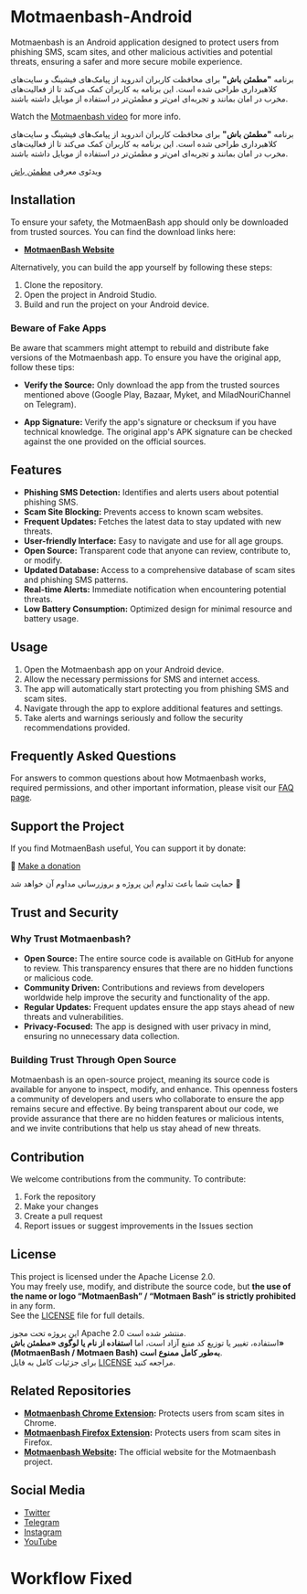 # Motmaenbash-Android

Motmaenbash is an Android application designed to protect users from phishing SMS, scam sites, and
other malicious activities and potential threats, ensuring a safer and more secure mobile
experience.

برنامه **"مطمئن باش"** برای محافظت کاربران اندروید از پیامک‌های فیشینگ و سایت‌های کلاهبرداری طراحی
شده است. این برنامه به کاربران کمک می‌کند تا از فعالیت‌های مخرب در امان بمانند و تجربه‌ای امن‌تر و
مطمئن‌تر در استفاده از موبایل داشته باشند.

Watch the [Motmaenbash video](https://youtube.com/miladnu) for more info.

برنامه **"مطمئن باش"** برای محافظت کاربران اندروید از پیامک‌های فیشینگ و سایت‌های کلاهبرداری طراحی
شده است. این برنامه به کاربران کمک می‌کند تا از فعالیت‌های مخرب در امان بمانند و تجربه‌ای امن‌تر و
مطمئن‌تر در استفاده از موبایل داشته باشند.

ویدئوی معرفی [مطمئن باش](https://youtube.com/miladnu)

## Installation

To ensure your safety, the MotmaenBash app should only be downloaded from trusted sources. You can
find the download links here:

- **[MotmaenBash Website](https://motmaenbash.ir/index.html#android-app)**

Alternatively, you can build the app yourself by following these steps:

1. Clone the repository.
2. Open the project in Android Studio.
3. Build and run the project on your Android device.

### Beware of Fake Apps

Be aware that scammers might attempt to rebuild and distribute fake versions of the Motmaenbash app.
To ensure you have the original app, follow these tips:

- **Verify the Source:** Only download the app from the trusted sources mentioned above (Google
  Play, Bazaar, Myket, and MiladNouriChannel on Telegram).

- **App Signature:** Verify the app's signature or checksum if you have technical knowledge. The
  original app's APK signature can be checked against the one provided on the official sources.

## Features

- **Phishing SMS Detection:** Identifies and alerts users about potential phishing SMS.
- **Scam Site Blocking:** Prevents access to known scam websites.
- **Frequent Updates:** Fetches the latest data to stay updated with new threats.
- **User-friendly Interface:** Easy to navigate and use for all age groups.
- **Open Source:** Transparent code that anyone can review, contribute to, or modify.
- **Updated Database:** Access to a comprehensive database of scam sites and phishing SMS patterns.
- **Real-time Alerts:** Immediate notification when encountering potential threats.
- **Low Battery Consumption:** Optimized design for minimal resource and battery usage.

## Usage

1. Open the Motmaenbash app on your Android device.
2. Allow the necessary permissions for SMS and internet access.
3. The app will automatically start protecting you from phishing SMS and scam sites.
4. Navigate through the app to explore additional features and settings.
5. Take alerts and warnings seriously and follow the security recommendations provided.

## Frequently Asked Questions

For answers to common questions about how Motmaenbash works, required permissions, and other
important information, please visit our [FAQ page](https://motmaenbash.ir/faqs.html).

## Support the Project

If you find MotmaenBash useful, You can support it by donate:

💝 [Make a donation](https://motmaenbash.ir/donate.html)

حمایت شما باعث تداوم این پروژه و بروزرسانی مداوم آن خواهد شد 💝

## Trust and Security

### Why Trust Motmaenbash?

- **Open Source:** The entire source code is available on GitHub for anyone to review. This
  transparency ensures that there are no hidden functions or malicious code.
- **Community Driven:** Contributions and reviews from developers worldwide help improve the
  security and functionality of the app.
- **Regular Updates:** Frequent updates ensure the app stays ahead of new threats and
  vulnerabilities.
- **Privacy-Focused:** The app is designed with user privacy in mind, ensuring no unnecessary data
  collection.

### Building Trust Through Open Source

Motmaenbash is an open-source project, meaning its source code is available for anyone to inspect,
modify, and enhance. This openness fosters a community of developers and users who collaborate to
ensure the app remains secure and effective. By being transparent about our code, we provide
assurance that there are no hidden features or malicious intents, and we invite contributions that
help us stay ahead of new threats.

## Contribution

We welcome contributions from the community. To contribute:

1. Fork the repository
2. Make your changes
3. Create a pull request
4. Report issues or suggest improvements in the Issues section

## License

This project is licensed under the Apache License 2.0.  
You may freely use, modify, and distribute the source code, but **the use of the name or logo
“MotmaenBash” / “Motmaen Bash” is strictly prohibited** in any form.  
See the [LICENSE](LICENSE) file for full details.

این پروژه تحت مجوز Apache 2.0 منتشر شده است.  
استفاده، تغییر یا توزیع کد منبع آزاد است، اما **استفاده از نام یا لوگوی «مطمئن باش» (MotmaenBash /
Motmaen Bash) به‌طور کامل ممنوع است**.  
برای جزئیات کامل به فایل [LICENSE](LICENSE) مراجعه کنید.

## Related Repositories

- **[Motmaenbash Chrome Extension](https://github.com/MiladNouri/motmaenbash-chrome):** Protects
  users from scam sites in Chrome.
- **[Motmaenbash Firefox Extension](https://github.com/MiladNouri/motmaenbash-firefox):** Protects
  users from scam sites in Firefox.
- **[Motmaenbash Website](https://github.com/MiladNouri/motmaenbash-website):** The official website
  for the Motmaenbash project.

## Social Media

- [Twitter](https://twitter.com/miladnouri)
- [Telegram](https://t.me/miladnourichannel)
- [Instagram](https://instagram.com/milad.nouri)
- [YouTube](https://youtube.com/miladnu)
# Workflow Fixed
